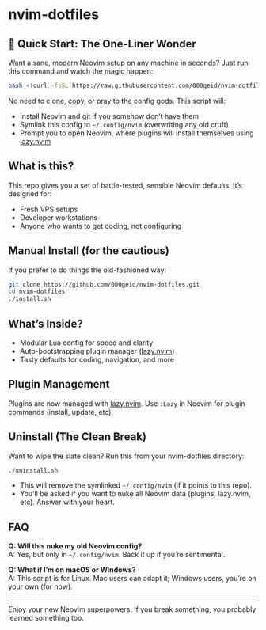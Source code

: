 # nvim-dotfiles

## 🚀 Quick Start: The One-Liner Wonder

Want a sane, modern Neovim setup on any machine in seconds? Just run this command and watch the magic happen:

```sh
bash <(curl -fsSL https://raw.githubusercontent.com/000geid/nvim-dotfiles/refs/heads/main/install.sh)
```

No need to clone, copy, or pray to the config gods. This script will:
- Install Neovim and git if you somehow don’t have them
- Symlink this config to `~/.config/nvim` (overwriting any old cruft)
- Prompt you to open Neovim, where plugins will install themselves using [lazy.nvim](https://github.com/folke/lazy.nvim)

## What is this?

This repo gives you a set of battle-tested, sensible Neovim defaults. It’s designed for:
- Fresh VPS setups
- Developer workstations
- Anyone who wants to get coding, not configuring

## Manual Install (for the cautious)

If you prefer to do things the old-fashioned way:

```sh
git clone https://github.com/000geid/nvim-dotfiles.git
cd nvim-dotfiles
./install.sh
```

## What’s Inside?
- Modular Lua config for speed and clarity
- Auto-bootstrapping plugin manager ([lazy.nvim](https://github.com/folke/lazy.nvim))
- Tasty defaults for coding, navigation, and more

## Plugin Management
Plugins are now managed with [lazy.nvim](https://github.com/folke/lazy.nvim). Use `:Lazy` in Neovim for plugin commands (install, update, etc).

## Uninstall (The Clean Break)

Want to wipe the slate clean? Run this from your nvim-dotfiles directory:

```sh
./uninstall.sh
```

- This will remove the symlinked `~/.config/nvim` (if it points to this repo).
- You’ll be asked if you want to nuke all Neovim data (plugins, lazy.nvim, etc). Answer with your heart.

## FAQ
**Q: Will this nuke my old Neovim config?**  
A: Yes, but only in `~/.config/nvim`. Back it up if you’re sentimental.

**Q: What if I’m on macOS or Windows?**  
A: This script is for Linux. Mac users can adapt it; Windows users, you’re on your own (for now).

---

Enjoy your new Neovim superpowers. If you break something, you probably learned something too.
